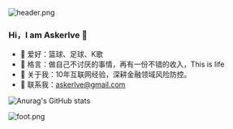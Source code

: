 ![header.png](https://ossbao.oss-cn-qingdao.aliyuncs.com/github/header.png)

### Hi，I am Askerlve 👋

- 🔭 爱好：篮球、足球、K歌
- 🌱 格言：做自己不讨厌的事情，再有一份不错的收入，This is life
- 🧩 关于我：10年互联网经验，深耕金融领域风险防控。
- 💬 联系我：askerlve@gmail.com

![Anurag's GitHub stats](https://github-readme-stats.vercel.app/api?username=Askerlve&theme=vue-dark&show_icons=true)

![foot.png](https://ossbao.oss-cn-qingdao.aliyuncs.com/github/foot.png)
